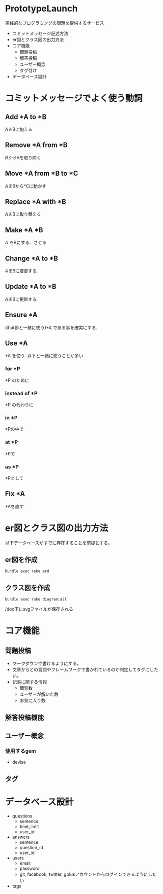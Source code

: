# PrototypeLaunch
実践的なプログラミングの問題を提供するサービス

- コミットメッセージ記述方法
- er図とクラス図の出力方法
- コア機能
  - 問題投稿
  - 解答投稿
  - ユーザー概念
  - タグ付け
- データベース設計

# コミットメッセージでよく使う動詞

## Add *A to *B
*Aを*Bに加える

## Remove *A from *B
*Bから*Aを取り除く

## Move *A from *B to *C
*Aを*Bから*Cに動かす

## Replace *A with *B
*Aを*Bに取り替える

## Make *A *B
*A を*Bにする、させる

## Change *A to *B
*Aを*Bに変更する.

## Update *A to *B
*Aを*Bに更新する

## Ensure *A
(that節と一緒に使う)*A である事を確実にする.

## Use *A
*A を使う.
以下と一緒に使うことが多い
### for *P
*P のために
### instead of *P
*P の代わりに
### in *P
*Pの中で
### at *P
*Pで
### as *P
*Pとして

## Fix *A
*Aを直す

# er図とクラス図の出力方法
以下データベースがすでに存在することを前提とする。

## er図を作成

```command
bundle exec rake erd
```

## クラス図を作成

```command
bundle exec rake diagram:all
```

/doc下にsvgファイルが保存される


# コア機能

## 問題投稿

- マークダウンで書けるようにする。
- 文章からどの言語やフレームワークで書かれているのか判定してタグにしたい。
- 記事に関する情報
  - 閲覧数
  - ユーザーが解いた数
  - お気に入り数

## 解答投稿機能

## ユーザー概念

### 使用するgem

- devise

## タグ


# データベース設計

- questions
  - sentence
  - time_limit
  - user_id
- answers
  - sentence
  - question_id
  - user_id
- users
  - email
  - password
  - git, facebook, twitter, gplusアカウントからログインできるようにしたい
- tags

